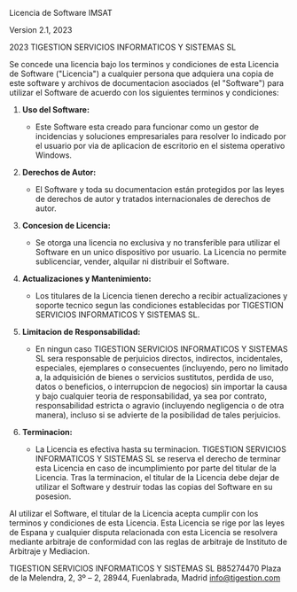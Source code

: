 Licencia de Software IMSAT

Version 2.1, 2023

2023 TIGESTION SERVICIOS INFORMATICOS Y SISTEMAS SL

Se concede una licencia bajo los terminos y condiciones de esta Licencia de Software ("Licencia") a cualquier persona que adquiera una copia de este software y archivos de documentacion asociados (el "Software") para utilizar el Software de acuerdo con los siguientes terminos y condiciones:

1. **Uso del Software:**
   - Este Software esta creado para funcionar como un gestor de incidencias y soluciones empresariales para resolver lo indicado por el usuario por via de aplicacion de escritorio en el sistema operativo Windows.

2. **Derechos de Autor:**
   - El Software y toda su documentacion están protegidos por las leyes de derechos de autor y tratados internacionales de derechos de autor.

3. **Concesion de Licencia:**
   - Se otorga una licencia no exclusiva y no transferible para utilizar el Software en un unico dispositivo por usuario. La Licencia no permite sublicenciar, vender, alquilar ni distribuir el Software.

4. **Actualizaciones y Mantenimiento:**
   - Los titulares de la Licencia tienen derecho a recibir actualizaciones y soporte tecnico segun las condiciones establecidas por TIGESTION SERVICIOS INFORMATICOS Y SISTEMAS SL.

5. **Limitacion de Responsabilidad:**
   - En ningun caso TIGESTION SERVICIOS INFORMATICOS Y SISTEMAS SL sera responsable de perjuicios directos, indirectos, incidentales, especiales, ejemplares o consecuentes (incluyendo, pero no limitado a, la adquisición de bienes o servicios sustitutos, perdida de uso, datos o beneficios, o interrupcion de negocios) sin importar la causa y bajo cualquier teoria de responsabilidad, ya sea por contrato, responsabilidad estricta o agravio (incluyendo negligencia o de otra manera), incluso si se advierte de la posibilidad de tales perjuicios.

6. **Terminacion:**
   - La Licencia es efectiva hasta su terminacion. TIGESTION SERVICIOS INFORMATICOS Y SISTEMAS SL se reserva el derecho de terminar esta Licencia en caso de incumplimiento por parte del titular de la Licencia. Tras la terminacion, el titular de la Licencia debe dejar de utilizar el Software y destruir todas las copias del Software en su posesion.

Al utilizar el Software, el titular de la Licencia acepta cumplir con los terminos y condiciones de esta Licencia. Esta Licencia se rige por las leyes de Espana y cualquier disputa relacionada con esta Licencia se resolvera mediante arbitraje de conformidad con las reglas de arbitraje de  Instituto de Arbitraje y Mediacion.

TIGESTION SERVICIOS INFORMATICOS Y SISTEMAS SL
B85274470
Plaza de la Melendra, 2, 3º – 2, 28944, Fuenlabrada, Madrid
info@tigestion.com